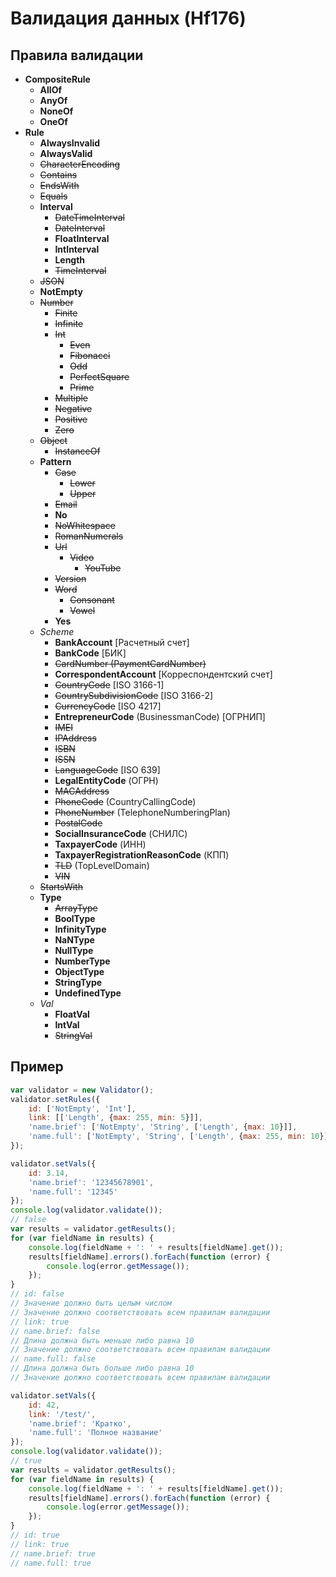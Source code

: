 # Валидация данных (Hf176)

## Правила валидации

- **CompositeRule**
  - **AllOf**
  - **AnyOf**
  - **NoneOf**
  - **OneOf**
- **Rule**
  - **AlwaysInvalid**
  - **AlwaysValid**
  - ~~CharacterEncoding~~
  - ~~Contains~~
  - ~~EndsWith~~
  - ~~Equals~~
  - **Interval**
    - ~~DateTimeInterval~~
    - ~~DateInterval~~
    - **FloatInterval**
    - **IntInterval**
    - **Length**
    - ~~TimeInterval~~
  - ~~JSON~~
  - **NotEmpty**
  - ~~Number~~
    - ~~Finite~~
    - ~~Infinite~~
    - ~~Int~~
      - ~~Even~~
      - ~~Fibonacci~~
      - ~~Odd~~
      - ~~PerfectSquare~~
      - ~~Prime~~
    - ~~Multiple~~
    - ~~Negative~~
    - ~~Positive~~
    - ~~Zero~~
  - ~~Object~~
    - ~~InstanceOf~~
  - **Pattern**
    - ~~Case~~
      - ~~Lower~~
      - ~~Upper~~
    - ~~Email~~
    - **No**
    - ~~NoWhitespace~~
    - ~~RomanNumerals~~
    - ~~Url~~
      - ~~Video~~
        - ~~YouTube~~
    - ~~Version~~
    - ~~Word~~
      - ~~Consonant~~
      - ~~Vowel~~
    - **Yes**
  - *Scheme*
    - **BankAccount** [Расчетный счет]
    - **BankCode** [БИК]
    - ~~CardNumber (PaymentCardNumber)~~
    - **CorrespondentAccount** [Корреспондентский счет]
    - ~~CountryCode~~ [ISO 3166-1]
    - ~~CountrySubdivisionCode~~ [ISO 3166-2]
    - ~~CurrencyCode~~ [ISO 4217]
    - **EntrepreneurCode** (BusinessmanCode) [ОГРНИП]
    - ~~IMEI~~
    - ~~IPAddress~~
    - ~~ISBN~~
    - ~~ISSN~~
    - ~~LanguageCode~~ [ISO 639]
    - **LegalEntityCode** (ОГРН)
    - ~~MACAddress~~
    - ~~PhoneCode~~ (CountryCallingCode)
    - ~~PhoneNumber~~ (TelephoneNumberingPlan)
    - ~~PostalCode~~
    - **SocialInsuranceCode** (СНИЛС)
    - **TaxpayerCode** (ИНН)
    - **TaxpayerRegistrationReasonCode** (КПП)
    - ~~TLD~~ (TopLevelDomain)
    - ~~VIN~~
  - ~~StartsWith~~
  - **Type**
    - ~~ArrayType~~
    - **BoolType**
    - **InfinityType**
    - **NaNType**
    - **NullType**
    - **NumberType**
    - **ObjectType**
    - **StringType**
    - **UndefinedType**
  - *Val*
    - **FloatVal**
    - **IntVal**
    - ~~StringVal~~

## Пример

```javascript
var validator = new Validator();
validator.setRules({
    id: ['NotEmpty', 'Int'],
    link: [['Length', {max: 255, min: 5}]],
    'name.brief': ['NotEmpty', 'String', ['Length', {max: 10}]],
    'name.full': ['NotEmpty', 'String', ['Length', {max: 255, min: 10}]]
});

validator.setVals({
    id: 3.14,
    'name.brief': '12345678901',
    'name.full': '12345'
});
console.log(validator.validate());
// false
var results = validator.getResults();
for (var fieldName in results) {
    console.log(fieldName + ': ' + results[fieldName].get());
    results[fieldName].errors().forEach(function (error) {
        console.log(error.getMessage());
    });
}
// id: false
// Значение должно быть целым числом
// Значение должно соответствовать всем правилам валидации
// link: true
// name.brief: false
// Длина должна быть меньше либо равна 10
// Значение должно соответствовать всем правилам валидации
// name.full: false
// Длина должна быть больше либо равна 10
// Значение должно соответствовать всем правилам валидации

validator.setVals({
    id: 42,
    link: '/test/',
    'name.brief': 'Кратко',
    'name.full': 'Полное название'
});
console.log(validator.validate());
// true
var results = validator.getResults();
for (var fieldName in results) {
    console.log(fieldName + ': ' + results[fieldName].get());
    results[fieldName].errors().forEach(function (error) {
        console.log(error.getMessage());
    });
}
// id: true
// link: true
// name.brief: true
// name.full: true
```